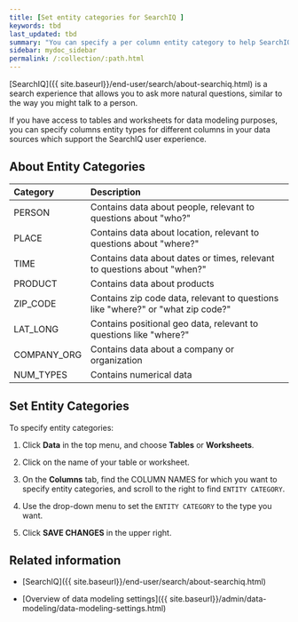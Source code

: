 ```yaml
---
title: [Set entity categories for SearchIQ ]
keywords: tbd
last_updated: tbd
summary: "You can specify a per column entity category to help SearchIQ."
sidebar: mydoc_sidebar
permalink: /:collection/:path.html
---
```


[SearchIQ]({{ site.baseurl}}/end-user/search/about-searchiq.html) is a search
experience that allows you to ask more natural questions, similar to the way you
might talk to a person.

If you have access to tables and worksheets for data modeling purposes, you can
specify columns entity types for different columns in your data sources which
support the SearchIQ user experience.

## About Entity Categories

| Category            | Description                                          |
| :---                | :---                                                 |
| PERSON              | Contains data about people, relevant to questions about "who?" |
| PLACE               | Contains data about location, relevant to questions about "where?" |
| TIME                | Contains data about dates or times, relevant to questions about "when?" |
| PRODUCT             | Contains data about products|
| ZIP_CODE            | Contains zip code data, relevant to questions like "where?" or "what zip code?"|
| LAT_LONG            | Contains positional geo data, relevant to questions like "where?"|
| COMPANY_ORG         | Contains data about a company or organization |
| NUM_TYPES           | Contains numerical data |

## Set Entity Categories

To specify entity categories:

1. Click **Data** in the top menu, and choose **Tables** or **Worksheets**.

2. Click on the name of your table or worksheet.

3. On the **Columns** tab, find the COLUMN NAMES for which you want to specify entity categories, and scroll to the right to find `ENTITY CATEGORY`.

4. Use the drop-down menu to set the `ENTITY CATEGORY` to the type you want.

5. Click **SAVE CHANGES** in the upper right.


## Related information

* [SearchIQ]({{ site.baseurl}}/end-user/search/about-searchiq.html)

* [Overview of data modeling settings]({{ site.baseurl}}/admin/data-modeling/data-modeling-settings.html)
